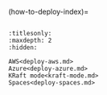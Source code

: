 (how-to-deploy-index)=

```{include} deploy-anywhere.md

```

```{toctree}
:titlesonly:
:maxdepth: 2
:hidden:

AWS<deploy-aws.md>
Azure<deploy-azure.md>
KRaft mode<kraft-mode.md>
Spaces<deploy-spaces.md>
```
